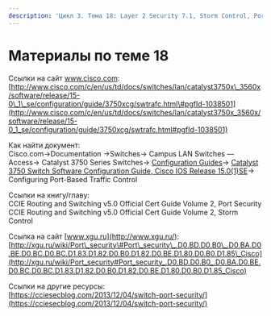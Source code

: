 ```yaml
---
description: 'Цикл 3. Тема 18: Layer 2 Security 7.1, Storm Control, Port Security'
---
```


# Материалы по теме 18

Ссылки на сайт www.cisco.com:  
[http://www.cisco.com/c/en/us/td/docs/switches/lan/catalyst3750x\_3560x/software/release/15-0\_1\_se/configuration/guide/3750xcg/swtrafc.html\#pgfId-1038501](http://www.cisco.com/c/en/us/td/docs/switches/lan/catalyst3750x_3560x/software/release/15-0_1_se/configuration/guide/3750xcg/swtrafc.html#pgfId-1038501)

Как найти документ:  
Cisco.com→Documentation →Switches→ Campus LAN Switches — Access→ Catalyst 3750 Series Switches→ [Configuration Guides](http://www.cisco.com/c/en/us/support/switches/catalyst-3750-series-switches/products-installation-and-configuration-guides-list.html)→ [Catalyst 3750 Switch Software Configuration Guide, Cisco IOS Release 15.0\(1\)SE](http://www.cisco.com/c/en/us/td/docs/switches/lan/catalyst3750/software/release/15-0_1_se/configuration/guide/scg_3750.html)→ Configuring Port-Based Traffic Control

Ссылки на книгу/главу:  
CCIE Routing and Switching v5.0 Official Cert Guide Volume 2, Port Security  
CCIE Routing and Switching v5.0 Official Cert Guide Volume 2, Storm Control

Ссылка на сайт [www.xgu.ru](http://www.xgu.ru/):  
[http://xgu.ru/wiki/Port\_security\#Port\_security\_.D0.BD.D0.B0\_.D0.BA.D0.BE.D0.BC.D0.BC.D1.83.D1.82.D0.B0.D1.82.D0.BE.D1.80.D0.B0.D1.85\_Cisco](http://xgu.ru/wiki/Port_security#Port_security_.D0.BD.D0.B0_.D0.BA.D0.BE.D0.BC.D0.BC.D1.83.D1.82.D0.B0.D1.82.D0.BE.D1.80.D0.B0.D1.85_Cisco)

Ссылки на другие ресурсы:  
[https://cciesecblog.com/2013/12/04/switch-port-security/](https://cciesecblog.com/2013/12/04/switch-port-security/)  
  


